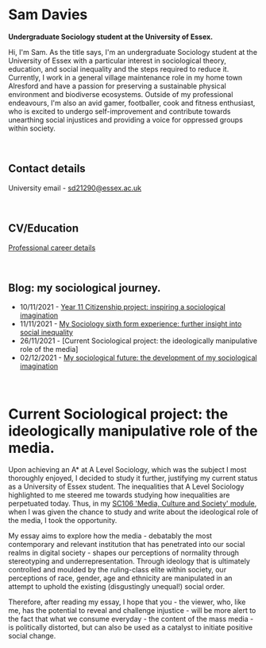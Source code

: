 # **Sam Davies**
**Undergraduate Sociology student at the University of Essex.**

Hi, I'm Sam. As the title says, I'm an undergraduate Sociology student at the University of Essex with a particular interest in sociological theory, education, and social inequality and the steps required to reduce it. Currently, I work in a general village maintenance role in my home town Alresford and have a passion for preserving a sustainable physical environment and biodiverse ecosystems. Outside of my professional endeavours, I'm also an avid gamer, footballer, cook and fitness enthusiast, who is excited to undergo self-improvement and contribute towards unearthing social injustices and providing a voice for oppressed groups within society.

<br>

## Contact details
University email - sd21290@essex.ac.uk

<br>

## CV/Education

[Professional career details](2021-12-06-Sam-Davies-education.md) 

<br>

## Blog: my sociological journey.
- 10/11/2021 - [Year 11 Citizenship project: inspiring a sociological imagination](2021-11-10-year-eleven-project.md)
- 11/11/2021 - [My Sociology sixth form experience: further insight into social inequality](2021-11-11-sociology-at-sixth-form.md)
- 26/11/2021 - [Current Sociological project: the ideologically manipulative role of the media]
- 02/12/2021 - [My sociological future: the development of my sociological imagination](2021-12-02-sociological-imagination-in-the-future.md)

<br>

# Current Sociological project: the ideologically manipulative role of the media.

Upon achieving an A* at A Level Sociology, which was the subject I most thoroughly enjoyed, I decided to study it further, justifying my current status as a University of Essex student. The inequalities that A Level Sociology highlighted to me steered me towards studying how inequalities are perpetuated today. Thus, in my [SC106 'Media, Culture and Society' module](https://www1.essex.ac.uk/modules/Default.aspx?coursecode=SC106), when I was given the chance to study and write about the ideological role of the media, I took the opportunity.

My essay aims to explore how the media - debatably the most contemporary and relevant institution that has penetrated into our social realms in digital society - shapes our perceptions of normality through stereotyping and underrepresentation. Through ideology that is ultimately controlled and moulded by the ruling-class elite within society, our perceptions of race, gender, age and ethnicity are manipulated in an attempt to uphold the existing (disgustingly unequal!) social order.

Therefore, after reading my essay, I hope that you - the viewer, who, like me, has the potential to reveal and challenge injustice - will be more alert to the fact that what we consume everyday - the content of the mass media - is politically distorted, but can also be used as a catalyst to initiate positive social change. 



<br>
